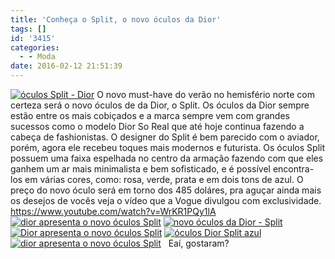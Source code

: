 ```yaml
---
title: 'Conheça o Split, o novo óculos da Dior'
tags: []
id: '3415'
categories:
  - - Moda
date: 2016-02-12 21:51:39
---
```


[![óculos Split - Dior](/images/2016/02/Dior-Split-sunglasses-2016-1024x530.jpg)](/images/2016/02/Dior-Split-sunglasses-2016.jpg) O novo must-have do verão no hemisfério norte com certeza será o novo óculos de da Dior, o Split. Os óculos da Dior sempre estão entre os mais cobiçados e a marca sempre vem com grandes sucessos como o modelo Dior So Real que até hoje continua fazendo a cabeça de fashionistas. O designer do Split é bem parecido com o aviador, porém, agora ele recebeu toques mais modernos e futurista. Os óculos Split possuem uma faixa espelhada no centro da armação fazendo com que eles ganhem um ar mais minimalista e bem sofisticado, e é possível encontra-los em várias cores, como: rosa, verde, prata e em dois tons de azul. O preço do novo óculo será em torno dos 485 doláres, pra aguçar ainda mais os desejos de vocês veja o vídeo que a Vogue divulgou com exclusividade. https://www.youtube.com/watch?v=WrKR1PQy1lA [![dior apresenta o novo óculos Split](/images/2016/02/dior-split-gold-silver-front.jpg)](/images/2016/02/dior-split-gold-silver-front.jpg) [![novo óculos da Dior - Split](/images/2016/02/dior-split-gold-pink-front.jpg)](/images/2016/02/dior-split-gold-pink-front.jpg) [![Dior apresenta o novo óculos Split](/images/2016/02/dior-split-silver-navyblue-front.jpg)](/images/2016/02/dior-split-silver-navyblue-front.jpg) [![óculos Dior Split azul ](/images/2016/02/dior-split-silver-blue-front.jpg)](/images/2016/02/dior-split-silver-blue-front.jpg) [![dior apresenta o novo óculos Split](/images/2016/02/dior-split-gold-green-front.jpg)](/images/2016/02/dior-split-gold-green-front.jpg)   Eaí, gostaram?
